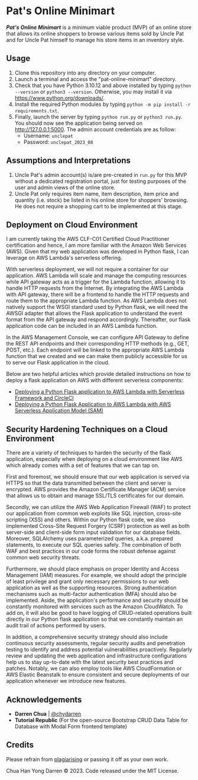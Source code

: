 # Pat's Online Minimart

***Pat's Online Minimart*** is a minimum viable product (MVP) of an online store that allows its online shoppers to browse various items sold by Uncle Pat and for Uncle Pat himself to manage his store items in an inventory style. 

## Usage

1. Clone this repository into any directory on your computer.
2. Launch a terminal and access the "pat-online-minimart" directory. 
3. Check that you have Python 3.10.12 and above installed by typing `python --version` or `python3 --version`. Otherwise, you may install it via https://www.python.org/downloads/. 
4. Install the required Python modules by typing `python -m pip install -r requirements.txt`. 
5. Finally, launch the server by typing `python run.py` or `python3 run.py`. You should now see the application being served on http://127.0.0.1:5000. The admin account credentials are as follow: 
   - Username: `unclepat` 
   - Password: `unclepat_2023_08` 

## Assumptions and Interpretations

1. Uncle Pat's admin account(s) is/are pre-created in `run.py` for this MVP without a dedicated registration portal, just for testing purposes of the user and admin views of the online store. 
2. Uncle Pat only requires item name, item description, item price and quantity (i.e. stock) be listed in his online store for shoppers' browsing. He does not require a shopping cart to be implemented at this stage.

## Deployment on Cloud Environment

I am currently taking the AWS CLF-C01 Certified Cloud Practitioner certification and hence, I am more familiar with the Amazon Web Services (AWS). Given that my web application was developed in Python flask, I can leverage on AWS Lambda's serverless offering. 

With serverless deployment, we will not require a container for our application. AWS Lambda will scale and manage the computing resources while API gateway acts as a trigger for the Lambda function, allowing it to handle HTTP requests from the Internet. By integrating the AWS Lambda with API gateway, there will be a frontend to handle the HTTP requests and route them to the appropriate Lambda function. As AWS Lambda does not natively support the WSGI standard used by Python flask, we will need the AWSGI adapter that allows the Flask application to understand the event format from the API gateway and respond accordingly. Thereafter, our flask application code can be included in an AWS Lambda function.

In the AWS Management Console, we can configure API Gateway to define the REST API endpoints and their corresponding HTTP methods (e.g., GET, POST, etc.). Each endpoint will be linked to the appropriate AWS Lambda function that we created and we can make them publicly accessible for us to serve our Flask application in the cloud.

Below are two helpful articles which provide detailed instructions on how to deploy a flask application on AWS with different serverless components: 

- [Deploying a Python Flask application to AWS Lambda with Serverless Framework and CircleCI](https://medium.com/swlh/deploying-a-python-flask-application-to-aws-lambda-with-serverless-framework-and-circleci-3f57437f0758)
- [Deploying a Python Flask Application to AWS Lambda with AWS Serverless Application Model (SAM)](https://awstip.com/deploying-flask-applications-on-aws-lambda-with-sam-a-comprehensive-guide-to-serverless-python-be0d4884f960)

## Security Hardening Techniques on a Cloud Environment 

There are a variety of techniques to harden the security of the flask application, especially when deploying on a cloud environment like AWS which already comes with a set of features that we can tap on. 

First and foremost, we should ensure that our web application is served via HTTPS so that the data transmitted between the client and server is encrypted. AWS provides the Amazon Certificate Manager (ACM) service that allows us to obtain and manage SSL/TLS certificates for our domain.

Secondly, we can utilize the AWS Web Application Firewall (WAF) to protect our application from common web exploits like SQL injection, cross-site scripting (XSS) and others. Within our Python flask code, we also implemented Cross-Site Request Forgery (CSRF) protection as well as both server-side and client-side form input validation for our database fields. Moreover, SQLAlchemy uses parameterized queries, a.k.a. prepared statements, to execute our SQL queries safely. The combination of both WAF and best practices in our code forms the robust defense against common web security threats. 

Furthermore, we should place emphasis on proper Identity and Access Management (IAM) measures. For example, we should adopt the principle of least privilege and grant only necessary permissions to our web application as well as the supporting resources. Strong authentication mechanisms such as multi-factor authentication (MFA) should also be implemented. Aside, the application's performance and security should be constantly monitored with services such as the Amazon CloudWatch. To add on, it will also be good to have logging of CRUD-related operations built directly in our Python flask application so that we constantly maintain an audit trail of actions performed by users. 

In addition, a comprehensive security strategy should also include continuous security assessments, regular security audits and penetration testing to identify and address potential vulnerabilities proactively. Regularly review and updating the web application and infrastructure configurations help us to stay up-to-date with the latest security best practices and patches. Notably, we can also employ tools like AWS CloudFormation or AWS Elastic Beanstalk to ensure consistent and secure deployments of our application whenever we introduce new features. 

## Acknowledgements 

- **Darren Chua** | [@chydarren](https://github.com/chydarren)
- **Tutorial Republic** (For the open-source Bootstrap CRUD Data Table for Database with Modal Form frontend template) 

## Credits 

Please refrain from [plagiarising](https://www.comp.nus.edu.sg/cug/plagiarism/) or passing it off as your own work. 

Chua Han Yong Darren © 2023. Code released under the MIT License. 
